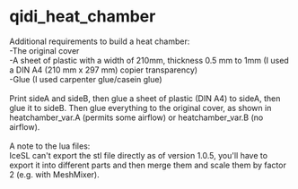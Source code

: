 # qidi_heat_chamber

Additional requirements to build a heat chamber:<br>
-The original cover<br>
-A sheet of plastic with a width of 210mm, thickness 0.5 mm to 1mm (I used a DIN A4 (210 mm x 297 mm) copier transparency)<br>
-Glue (I used carpenter glue/casein glue)<br>
<br>
Print sideA and sideB, then glue a sheet of plastic (DIN A4) to sideA, then glue it to sideB. Then glue everything to the original cover, as shown in heatchamber_var.A (permits some airflow) or heatchamber_var.B (no airflow).<br>
<br>
A note to the lua files:<br>
IceSL can't export the stl file directly as of version 1.0.5, you'll have to export it into different parts and then merge them and scale them by factor 2 (e.g. with MeshMixer).
